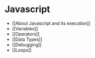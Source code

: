 # Javascript

- [[About Javascript and its execution]]
- [[Variables]]
- [[Operators]]
- [[Data Types]]
- [[Debugging]]
- [[Loops]]